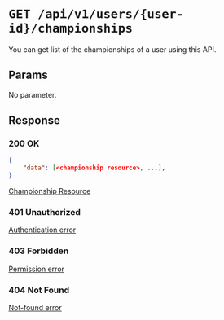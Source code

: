 # `GET /api/v1/users/{user-id}/championships`
You can get list of the championships of a user using this API.


## Params

No parameter.

## Response

### 200 OK

```json
{
    "data": [<championship resource>, ...],
}
```

[Championship Resource](../../resources/championship.md)

### 401 Unauthorized
 [Authentication error](../../authentication-errors.md)

### 403 Forbidden
 [Permission error](../../permission-errors.md)

### 404 Not Found
 [Not-found error](../../not-found-errors.md)

